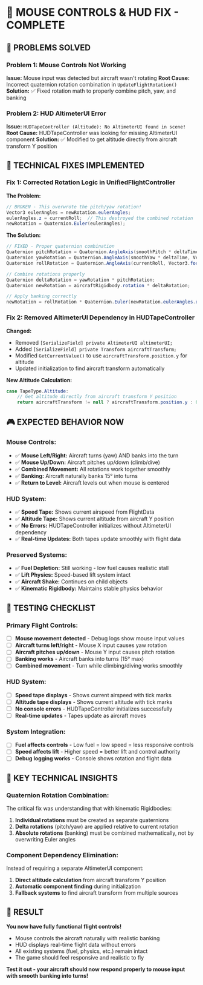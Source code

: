 # 🎯 MOUSE CONTROLS & HUD FIX - COMPLETE

## 🚨 **PROBLEMS SOLVED**

### **Problem 1: Mouse Controls Not Working**
**Issue:** Mouse input was detected but aircraft wasn't rotating
**Root Cause:** Incorrect quaternion rotation combination in `UpdateFlightRotation()`
**Solution:** ✅ Fixed rotation math to properly combine pitch, yaw, and banking

### **Problem 2: HUD AltimeterUI Error**
**Issue:** `HUDTapeController (Altitude): No AltimeterUI found in scene!`
**Root Cause:** HUDTapeController was looking for missing AltimeterUI component
**Solution:** ✅ Modified to get altitude directly from aircraft transform Y position

## 🔧 **TECHNICAL FIXES IMPLEMENTED**

### **Fix 1: Corrected Rotation Logic in UnifiedFlightController**

**The Problem:**
```csharp
// BROKEN - This overwrote the pitch/yaw rotation!
Vector3 eulerAngles = newRotation.eulerAngles;
eulerAngles.z = currentRoll;  // This destroyed the combined rotation
newRotation = Quaternion.Euler(eulerAngles);
```

**The Solution:**
```csharp
// FIXED - Proper quaternion combination
Quaternion pitchRotation = Quaternion.AngleAxis(smoothPitch * deltaTime, Vector3.right);
Quaternion yawRotation = Quaternion.AngleAxis(smoothYaw * deltaTime, Vector3.up);
Quaternion rollRotation = Quaternion.AngleAxis(currentRoll, Vector3.forward);

// Combine rotations properly
Quaternion deltaRotation = yawRotation * pitchRotation;
Quaternion newRotation = aircraftRigidbody.rotation * deltaRotation;

// Apply banking correctly
newRotation = rollRotation * Quaternion.Euler(newRotation.eulerAngles.x, newRotation.eulerAngles.y, 0f);
```

### **Fix 2: Removed AltimeterUI Dependency in HUDTapeController**

**Changed:**
- Removed `[SerializeField] private AltimeterUI altimeterUI;`
- Added `[SerializeField] private Transform aircraftTransform;`
- Modified `GetCurrentValue()` to use `aircraftTransform.position.y` for altitude
- Updated initialization to find aircraft transform automatically

**New Altitude Calculation:**
```csharp
case TapeType.Altitude:
    // Get altitude directly from aircraft transform Y position
    return aircraftTransform != null ? aircraftTransform.position.y : 0f;
```

## 🎮 **EXPECTED BEHAVIOR NOW**

### **Mouse Controls:**
- ✅ **Mouse Left/Right:** Aircraft turns (yaw) AND banks into the turn
- ✅ **Mouse Up/Down:** Aircraft pitches up/down (climb/dive)
- ✅ **Combined Movement:** All rotations work together smoothly
- ✅ **Banking:** Aircraft naturally banks 15° into turns
- ✅ **Return to Level:** Aircraft levels out when mouse is centered

### **HUD System:**
- ✅ **Speed Tape:** Shows current airspeed from FlightData
- ✅ **Altitude Tape:** Shows current altitude from aircraft Y position
- ✅ **No Errors:** HUDTapeController initializes without AltimeterUI dependency
- ✅ **Real-time Updates:** Both tapes update smoothly with flight data

### **Preserved Systems:**
- ✅ **Fuel Depletion:** Still working - low fuel causes realistic stall
- ✅ **Lift Physics:** Speed-based lift system intact
- ✅ **Aircraft Shake:** Continues on child objects
- ✅ **Kinematic Rigidbody:** Maintains stable physics behavior

## 🧪 **TESTING CHECKLIST**

### **Primary Flight Controls:**
- [ ] **Mouse movement detected** - Debug logs show mouse input values
- [ ] **Aircraft turns left/right** - Mouse X input causes yaw rotation
- [ ] **Aircraft pitches up/down** - Mouse Y input causes pitch rotation
- [ ] **Banking works** - Aircraft banks into turns (15° max)
- [ ] **Combined movement** - Turn while climbing/diving works smoothly

### **HUD System:**
- [ ] **Speed tape displays** - Shows current airspeed with tick marks
- [ ] **Altitude tape displays** - Shows current altitude with tick marks
- [ ] **No console errors** - HUDTapeController initializes successfully
- [ ] **Real-time updates** - Tapes update as aircraft moves

### **System Integration:**
- [ ] **Fuel affects controls** - Low fuel = low speed = less responsive controls
- [ ] **Speed affects lift** - Higher speed = better lift and control authority
- [ ] **Debug logging works** - Console shows rotation and flight data

## 🎯 **KEY TECHNICAL INSIGHTS**

### **Quaternion Rotation Combination:**
The critical fix was understanding that with kinematic Rigidbodies:
1. **Individual rotations** must be created as separate quaternions
2. **Delta rotations** (pitch/yaw) are applied relative to current rotation
3. **Absolute rotations** (banking) must be combined mathematically, not by overwriting Euler angles

### **Component Dependency Elimination:**
Instead of requiring a separate AltimeterUI component:
1. **Direct altitude calculation** from aircraft transform Y position
2. **Automatic component finding** during initialization
3. **Fallback systems** to find aircraft transform from multiple sources

## 🚀 **RESULT**

**You now have fully functional flight controls!**
- Mouse controls the aircraft naturally with realistic banking
- HUD displays real-time flight data without errors
- All existing systems (fuel, physics, etc.) remain intact
- The game should feel responsive and realistic to fly

**Test it out - your aircraft should now respond properly to mouse input with smooth banking into turns!**
